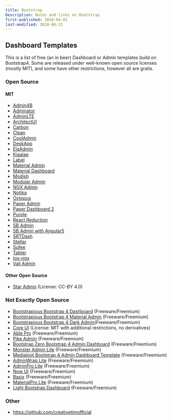 ```yaml
---
title: Bootstrap
Description: Notes and links on Bootstrap
first-published: 2018-04-01
last-modified: 2018-06-23
---
```


## Dashboard Templates ##

This is a list of free (an in beer) Dashboard or Admin templates build on Bootstrap4. Some are released under 
well-known open source licenses (mostly MIT), and some have other restrictions, however all are gratis.

<!-- read more -->

### Open Source ###

#### MIT ####

* [Admin4B](https://github.com/marxjmoura/admin4b)
* [Adminator](https://github.com/puikinsh/Adminator-admin-dashboard)
* [AdminLTE](https://github.com/colorlibhq/AdminLTE)
* [ArchitectUI](https://github.com/DashboardPack/architectui-html-theme-free)
* [Carbon](https://github.com/mohd-isa/carbon)
* [Clean](https://github.com/keaplogik/Bootstrap-Clean-Dashboard-Theme)
* [CoolAdmin](https://github.com/puikinsh/CoolAdmin)
* [DeskApp](https://github.com/dropways/deskapp)
* [ElaAdmin](https://github.com/puikinsh/ElaAdmin)
* [Kiaalap](https://github.com/puikinsh/kiaalap)
* [Label](https://github.com/uxcandy/Label-Free-Bootstrap-Admin-Template)
* [Material Admin](https://www.bootstrapdash.com/product/material-admin-free/)
* [Material Dashboard](https://github.com/creativetimofficial/material-dashboard)
* [Modish](https://github.com/humzakhan/Modish)
* [Modular Admin](https://modularcode.io/modular-admin-html/)
* [NGX Admin](https://github.com/akveo/ngx-admin)
* [Notika](https://github.com/puikinsh/notika)
* [Octopus](https://github.com/puikinsh/octopus)
* [Paper Admin](https://github.com/mohdrashid/PaperAdmin)
* [Paper Dashboard 2](https://github.com/creativetimofficial/paper-dashboard)
* [Purple](https://www.bootstrapdash.com/product/purple-free-admin-template/)
* [React Reduction](https://github.com/reduction-admin/react-reduction)
* [SB Admin](https://startbootstrap.com/template-overviews/sb-admin/)
* [SB Admin with Angular5](https://github.com/start-angular/SB-Admin-BS4-Angular-5)
* [SRTDash](https://github.com/puikinsh/srtdash-admin-dashboard)
* [Stellar](https://www.bootstrapdash.com/product/stellar-free/)
* [Sufee](https://github.com/puikinsh/sufee-admin-dashboard)
* [Tabler](https://github.com/tabler/tabler)
* [tox-ngx](https://github.com/dasrick/tox-ngx)
* [Vali Admin](http://pratikborsadiya.in/vali-admin/)

#### Other Open Source ####

* [Star Admin](https://themewagon.com/themes/free-bootstrap-4-admin-dashboard-template-download/) (License: CC-BY 4.0)

### Not Exactly Open Source ###

* [Bootstrapious Bootstrap 4 Dashboard](https://bootstrapious.com/p/bootstrap-4-dashboard) (Freeware/Freemium)
* [Bootstrapious Bootstrap 4 Material Admin](https://bootstrapious.com/p/admin-template) (Freeware/Freemium)
* [Bootstrapious Bootstrap 4 Dark Admin](https://bootstrapious.com/p/bootstrap-4-dark-admin)(Freeware/Freemium)
* [Core UI](https://coreui.io/) (License: MIT with additional restrictions, no derivatives)
* [Able Pro](https://codedthemes.com/item/able-pro-lite-free-admin-template/) (Freeware/Freemium)
* [Pike Admin](https://www.pikeadmin.com/) (Freeware/Freemium)
* [Bootstrap Zero Bootstrap 4 Admin Dashboard](https://www.bootstrapzero.com/bootstrap-template/bootstrap-4-admin-dashboard) (Freeware/Freemium)
* [Monster Admin Lite](https://wrappixel.com/templates/monster-admin-lite/) (Freeware/Freemium)
* [Medialoot Bootstrap 4 Admin Dashboard Template](https://medialoot.com/item/bootstrap-4-admin-dashboard-template/) (Freeware/Freemium)
* [AdminWrap Lite](https://wrappixel.com/templates/adminwrap-lite/) (Freeware/Freemium)
* [AdminPro Lite](https://wrappixel.com/templates/adminpro-lite/) (Freeware/Freemium)
* [Now UI](https://www.creative-tim.com/product/now-ui-dashboard) (Freeware/Freemium)
* [Basix](https://themefisher.com/products/basix-admin-free-vuejs-bootstrap-4-admin-dashboard-template/) (Freeware/Freemium)
* [MaterialPro Lite](https://wrappixel.com/templates/materialpro-lite/) (Freeware/Freemium)
* [Light Bootstrap Dashboard](https://www.creative-tim.com/product/light-bootstrap-dashboard) (Freeware/Freemium)

### Other ###

* https://github.com/creativetimofficial
